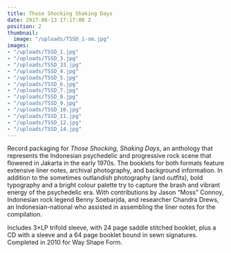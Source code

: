 ```yaml
---
title: Those Shocking Shaking Days
date: 2017-06-13 17:17:00 Z
position: 2
thumbnail:
  image: "/uploads/TSSD_1-sm.jpg"
images:
- "/uploads/TSSD_1.jpg"
- "/uploads/TSSD_3.jpg"
- "/uploads/TSSD_33.jpg"
- "/uploads/TSSD_4.jpg"
- "/uploads/TSSD_5.jpg"
- "/uploads/TSSD_6.jpg"
- "/uploads/TSSD_7.jpg"
- "/uploads/TSSD_8.jpg"
- "/uploads/TSSD_9.jpg"
- "/uploads/TSSD_10.jpg"
- "/uploads/TSSD_11.jpg"
- "/uploads/TSSD_12.jpg"
- "/uploads/TSSD_14.jpg"
---
```


Record packaging for *Those Shocking, Shaking Days*, an anthology that represents the Indonesian psychedelic and progressive rock scene that flowered in Jakarta in the early 1970s. The booklets for both formats feature extensive liner notes, archival photography, and background information. In addition to the sometimes outlandish photography (and outfits), bold typography and a bright colour palette try to capture the brash and vibrant energy of the psychedelic era. With contributions by Jason “Moss” Connoy, Indonesian rock legend Benny Soebarjda, and researcher Chandra Drews, an Indonesian-national who assisted in assembling the liner notes for the compilation. 

Includes 3×LP trifold sleeve, with 24 page saddle stitched booklet, plus a CD with a sleeve and a 64 page booklet bound in sewn signatures. Completed in 2010 for Way Shape Form.